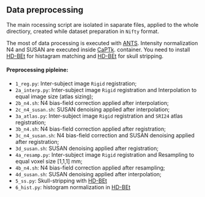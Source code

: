## Data preprocessing

The main rocessing script are isolated in saparate files, applied to the whole directiory, created while dataset preparation in `Nifty` format.

The most of data processing is executed with [ANTS](http://stnava.github.io/ANTs/). Intensity normalization N4 and SUSAN are executed inside [CaPTk](https://www.med.upenn.edu/cbica/captk/). container.
You need to install [HD-BEt](https://github.com/MIC-DKFZ/HD-BET) for histagram matching and [HD-BEt](https://github.com/MIC-DKFZ/HD-BET) for skull stripping.

#### Preprocessing pipleine:
- `1_reg.py`: Inter-subject image `Rigid` registration;
- `2a_interp.py`: Inter-subject image `Rigid` registration and Interpolation to equal image size (atlas sizing);
- `2b_n4.sh`: N4 bias-field correction applied after interpolation;
- `2c_n4_susan.sh`: SUSAN denoising applied after interpolation;
- `3a_atlas.py`: Inter-subject image `Rigid` registration and `SRI24` atlas registration;
- `3b_n4.sh`: N4 bias-field correction applied after registration;
- `3c_n4_susan.sh`: N4 bias-field correction and SUSAN denoising applied after registration;
- `3d_susan.sh`: SUSAN denoising applied after registration;
- `4a_resamp.py`: Inter-subject image `Rigid` registration and Resampling to equal voxel size [1,1,1] mm;
- `4b_n4.sh`: N4 bias-field correction applied after resampling;
- `4d_susan.sh`: SUSAN denoising applied after interpolation;
- `5_ss.py`: Skull-stripping with [HD-BEt](https://github.com/MIC-DKFZ/HD-BET)
- `6_hist.py`: histogram normalization in [HD-BEt](https://github.com/MIC-DKFZ/HD-BET)
